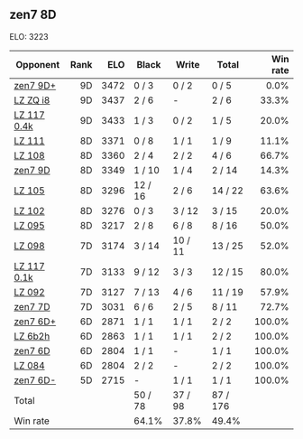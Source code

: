 ## zen7 8D ##

ELO: 3223

Opponent | Rank | ELO | Black | Write | Total | Win rate
---------|-----:|----:|-------|-------|-------|-------:
[zen7 9D+](zen7%209D+.md) | 9D | 3472 | 0 / 3 | 0 / 2 | 0 / 5 | 0.0%
[LZ ZQ i8](LZ%20ZQ%20i8.md) | 9D | 3437 | 2 / 6 | - | 2 / 6 | 33.3%
[LZ 117 0.4k](LZ%20117%200.4k.md) | 9D | 3433 | 1 / 3 | 0 / 2 | 1 / 5 | 20.0%
[LZ 111](LZ%20111.md) | 8D | 3371 | 0 / 8 | 1 / 1 | 1 / 9 | 11.1%
[LZ 108](LZ%20108.md) | 8D | 3360 | 2 / 4 | 2 / 2 | 4 / 6 | 66.7%
[zen7 9D](zen7%209D.md) | 8D | 3349 | 1 / 10 | 1 / 4 | 2 / 14 | 14.3%
[LZ 105](LZ%20105.md) | 8D | 3296 | 12 / 16 | 2 / 6 | 14 / 22 | 63.6%
[LZ 102](LZ%20102.md) | 8D | 3276 | 0 / 3 | 3 / 12 | 3 / 15 | 20.0%
[LZ 095](LZ%20095.md) | 8D | 3217 | 2 / 8 | 6 / 8 | 8 / 16 | 50.0%
[LZ 098](LZ%20098.md) | 7D | 3174 | 3 / 14 | 10 / 11 | 13 / 25 | 52.0%
[LZ 117 0.1k](LZ%20117%200.1k.md) | 7D | 3133 | 9 / 12 | 3 / 3 | 12 / 15 | 80.0%
[LZ 092](LZ%20092.md) | 7D | 3127 | 7 / 13 | 4 / 6 | 11 / 19 | 57.9%
[zen7 7D](zen7%207D.md) | 7D | 3031 | 6 / 6 | 2 / 5 | 8 / 11 | 72.7%
[zen7 6D+](zen7%206D+.md) | 6D | 2871 | 1 / 1 | 1 / 1 | 2 / 2 | 100.0%
[LZ 6b2h](LZ%206b2h.md) | 6D | 2863 | 1 / 1 | 1 / 1 | 2 / 2 | 100.0%
[zen7 6D](zen7%206D.md) | 6D | 2804 | 1 / 1 | - | 1 / 1 | 100.0%
[LZ 084](LZ%20084.md) | 6D | 2804 | 2 / 2 | - | 2 / 2 | 100.0%
[zen7 6D-](zen7%206D-.md) | 5D | 2715 | - | 1 / 1 | 1 / 1 | 100.0%
Total | | | 50 / 78 | 37 / 98 | 87 / 176 | 
Win rate| | | 64.1% | 37.8% | 49.4% | 
